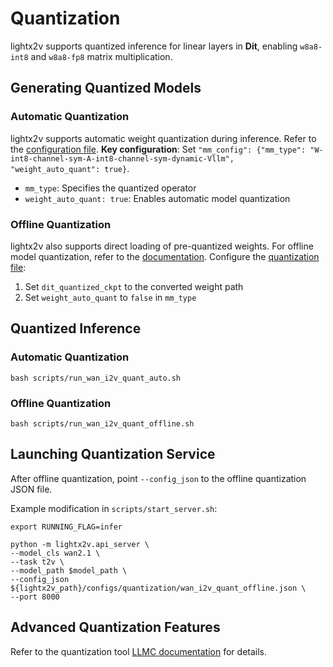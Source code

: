 # Quantization

lightx2v supports quantized inference for linear layers in **Dit**, enabling `w8a8-int8` and `w8a8-fp8` matrix multiplication.

## Generating Quantized Models

### Automatic Quantization

lightx2v supports automatic weight quantization during inference. Refer to the [configuration file](https://github.com/ModelTC/lightx2v/tree/main/configs/quantization/wan_i2v_quant_auto.json).
**Key configuration**:
Set `"mm_config": {"mm_type": "W-int8-channel-sym-A-int8-channel-sym-dynamic-Vllm", "weight_auto_quant": true}`.
- `mm_type`: Specifies the quantized operator
- `weight_auto_quant: true`: Enables automatic model quantization

### Offline Quantization

lightx2v also supports direct loading of pre-quantized weights. For offline model quantization, refer to the [documentation](https://github.com/ModelTC/lightx2v/tree/main/tools/convert/readme.md).
Configure the [quantization file](https://github.com/ModelTC/lightx2v/tree/main/configs/quantization/wan_i2v_quant_offline.json):
1. Set `dit_quantized_ckpt` to the converted weight path
2. Set `weight_auto_quant` to `false` in `mm_type`


## Quantized Inference

### Automatic Quantization
```shell
bash scripts/run_wan_i2v_quant_auto.sh
```

### Offline Quantization
```shell
bash scripts/run_wan_i2v_quant_offline.sh

```

## Launching Quantization Service


After offline quantization, point `--config_json` to the offline quantization JSON file.

Example modification in `scripts/start_server.sh`:

```shell
export RUNNING_FLAG=infer

python -m lightx2v.api_server \
--model_cls wan2.1 \
--task t2v \
--model_path $model_path \
--config_json ${lightx2v_path}/configs/quantization/wan_i2v_quant_offline.json \
--port 8000
```

## Advanced Quantization Features

Refer to the quantization tool [LLMC documentation](https://github.com/ModelTC/llmc/blob/main/docs/en/source/backend/lightx2v.md) for details.
